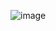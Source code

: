 

![image](https://user-images.githubusercontent.com/63831506/155465769-6501d10c-541e-41ec-b5b1-a824b7e00874.png)
